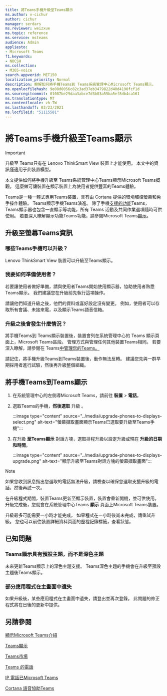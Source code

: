```yaml
---
title: 將Teams手機升級至Teams顯示
ms.author: v-cichur
author: cichur
manager: serdars
ms.reviewer: weizxue
ms.topic: reference
ms.service: msteams
audience: Admin
appliesto:
- Microsoft Teams
f1.keywords:
- NOCSH
ms.collection:
- M365-voice
search.appverid: MET150
localization_priority: Normal
description: 瞭解如何將手機Teams到 Teams系統管理中心Microsoft Teams顯示。
ms.openlocfilehash: 9e08d0056c82c3ad37eb3479822d40d4190fcf1d
ms.sourcegitcommit: 01087be29daa3abce7d3b03a55ba5ef8db4ca161
ms.translationtype: MT
ms.contentlocale: zh-TW
ms.lasthandoff: 03/23/2021
ms.locfileid: "51115581"
---
```

# <a name="upgrade-teams-phones-to-teams-displays"></a>將Teams手機升級至Teams顯示

> [!IMPORTANT]
> 升級至 Teams只有在 Lenovo ThinkSmart View 裝置上才能使用。 本文中的資訊僅適用于此裝置模型。  

本文提供如何將手機升級至 Teams系統管理中心Teams顯示Microsoft Teams概觀。 這麼做可讓裝置在顯示裝置上為使用者提供豐富的Teams體驗。

Teams是一種一體式專用Teams裝置，具有由 Cortana 提供的環境觸控螢幕和免手操作體驗。 Teams顯示手機Teams演進。 除了手機[支援的功能](phones-for-teams.md#features-supported-by-teams-phones)Teams，Teams顯示器也包含一直顯示等功能，所有 Teams 活動及共同作業選項隨時可供使用。 若要深入瞭解顯示功能Teams功能，請參閱Microsoft Teams[顯示](teams-displays.md)。

## <a name="what-you-need-to-know-about-upgrading-to-teams-displays"></a>升級至螢幕Teams資訊

### <a name="which-teams-phones-can-be-upgraded"></a>哪些Teams手機可以升級？

Lenovo ThinkSmart View 裝置可以升級至Teams顯示。

### <a name="how-can-i-prepare-users"></a>我要如何準備使用者？

若要讓使用者做好準備，請與使用者[](https://support.microsoft.com/office/get-started-with-teams-displays-ff299825-7f13-4528-96c2-1d3437e6d4e6)Teams開始使用顯示器，協助使用者熟悉Teams顯示。 我們建議您在升級前先執行這項操作。

請讓他們知道升級之後，他們的資料或喜好設定沒有變更。 例如，使用者可以存取所有會議、未接來電，以及顯示Teams語音信箱。 

### <a name="what-happens-after-the-upgrade"></a>升級之後會發生什麼情況？

將手機Teams到 Teams顯示裝置後，裝置會列在系統管理中心的 Teams 顯示頁面上，Microsoft Teams區段。  管理方式與管理任何其他裝置Teams相同。 若要深入瞭解，請參閱在 Teams[中管理您的Teams。](device-management.md)

請記住，將手機升級Teams到Teams裝置後，動作無法反轉。 建議您先與一群早期採用者進行試驗，然後再升級整個組織。 

## <a name="upgrade-your-teams-phones-to-teams-displays"></a>將手機Teams到Teams顯示

1. 在系統管理中心的左側導Microsoft Teams，請前往 **裝置**  >  **電話**。
2. 選取Teams的手機，**然後選取** 升級 。

    :::image type="content" source="../media/upgrade-phones-to-displays-select.png" alt-text="螢幕擷取畫面顯示Teams已選取要升級至Teams手機":::

3. 在升級 **至Teams顯示** 對話方塊，選取排程升級以設定升級或現在 **升級的日期和時間**。

    :::image type="content" source="../media/upgrade-phones-to-displays-upgrade.png" alt-text="顯示升級至Teams對話方塊的螢幕擷取畫面":::

> [!NOTE]
> 如果您收到訊息指出您選取的電話無法升級，請檢查以確保您選取支援升級的電話，然後再試一次。 [](#which-teams-phones-can-be-upgraded)

在升級程式期間，裝置Teams更新至顯示裝置，裝置會重新開機，並可供使用。 升級完成後，您就會在系統管理中心Teams **顯示** 頁面上Microsoft Teams裝置。

升級最多可能需要一小時才能完成。 如果程式在一小時後尚未完成，請重試升級。 您也可以前往裝置詳細資料頁面的歷程記錄標籤，查看狀態。

## <a name="known-issues"></a>已知問題

### <a name="teams-displays-have-the-default-theme-instead-of-the-dark-theme"></a>Teams顯示具有預設主題，而不是深色主題

未來更新Teams顯示上的深色主題支援。 Teams深色主題的手機會在升級至預設主題後Teams顯示。

### <a name="some-apps-are-missing-from-the-home-screen"></a>部分應用程式在主畫面中遺失

如果升級後，某些應用程式在主畫面中遺失，請登出並再次登錄。 此問題的修正程式將在日後的更新中提供。

## <a name="see-also"></a>另請參閱

[顯示Microsoft Teams介紹](https://techcommunity.microsoft.com/t5/microsoft-teams-blog/introducing-microsoft-teams-displays/ba-p/1505437)

[Teams顯示](teams-displays.md)

[Teams市場](https://office.com/teamsdevices)

[Teams 的電話](phones-for-teams.md)

[IP 電話已Microsoft Teams](teams-ip-phones.md)

[Cortana 語音協助Teams](../cortana-in-teams.md)